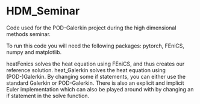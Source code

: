 # HDM_Seminar

Code used for the POD-Galerkin project during the high dimensional methods seminar.

To run this code you will need the following packages: pytorch, FEniCS, numpy and matplotlib.

heatFenics solves the heat equation using FEniCS, and thus creates our reference solution.
heat_Galerkin solves the heat equation using (POD-)Galerkin. By changing some if statements, you can either use the standard Galerkin or POD-Galerkin. There is also an explicit and implicit Euler implementation which can also be played around with by changing an if statement in the solve function.

